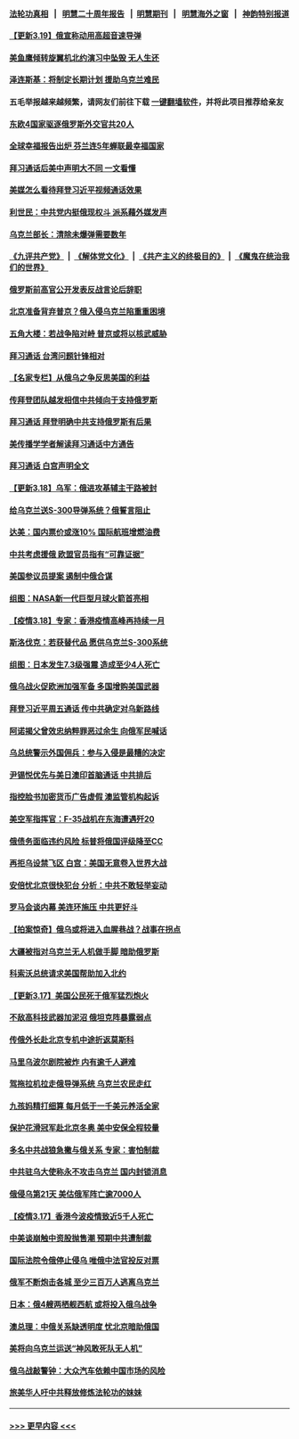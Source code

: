 #### [法轮功真相](https://github.com/gfw-breaker/truth/blob/master/README.md?t=0) &nbsp;&nbsp;|&nbsp;&nbsp; [明慧二十周年报告](https://github.com/gfw-breaker/mh-reports/blob/master/README.md?t=0) &nbsp;&nbsp;|&nbsp;&nbsp;[明慧期刊](https://github.com/gfw-breaker/mh-qikan) &nbsp;&nbsp;|&nbsp;&nbsp; [明慧海外之窗](https://github.com/gfw-breaker/mh-news/blob/master/README.md?t=0) &nbsp;&nbsp;|&nbsp;&nbsp; [神韵特别报道](https://github.com/gfw-breaker/mh-news/blob/master/shenyun.md?t=0)
#### [【更新3.19】俄宣称动用高超音速导弹](../pages/nsc418/n13658175.md?t=03200051) 
#### [美鱼鹰倾转旋翼机北约演习中坠毁 无人生还](../pages/nsc418/n13658098.md?t=03200051) 
#### [泽连斯基：将制定长期计划 援助乌克兰难民](../pages/nsc418/n13657737.md?t=03200051) 
#### 五毛举报越来越频繁，请网友们前往下载 [一键翻墙软件](https://github.com/gfw-breaker/ssr-accounts)，并将此项目推荐给亲友
#### [东欧4国家驱逐俄罗斯外交官共20人](../pages/nsc418/n13657592.md?t=03200051) 
#### [全球幸福报告出炉 芬兰连5年蝉联最幸福国家](../pages/nsc418/n13657296.md?t=03200051) 
#### [拜习通话后美中声明大不同 一文看懂](../pages/nsc418/n13656766.md?t=03200051) 
#### [美媒怎么看待拜登习近平视频通话效果](../pages/nsc418/n13657168.md?t=03200051) 
#### [利世民：中共党内挺俄现权斗 派系藉外媒发声](../pages/nsc418/n13657169.md?t=03200051) 
#### [乌克兰部长：清除未爆弹需要数年](../pages/nsc418/n13657032.md?t=03200051) 
#### [《九评共产党》](https://github.com/begood0513/9ping.md/blob/master/README.md) &nbsp;|&nbsp; [《解体党文化》](../../../../jtdwh.md/blob/master/README.md)  &nbsp;|&nbsp; [《共产主义的终极目的》](../../../../gczydzjmd.md/blob/master/README.md) &nbsp;|&nbsp; [《魔鬼在统治我们的世界》](../../../../mgztzwmdsj.md/blob/master/README.md) 
#### [俄罗斯前高官公开发表反战言论后辞职](../pages/nsc418/n13656875.md?t=03200051) 
#### [北京准备背弃普京？俄入侵乌克兰陷重重困境](../pages/nsc418/n13656931.md?t=03200051) 
#### [五角大楼：若战争陷对峙 普京或将以核武威胁](../pages/nsc418/n13656867.md?t=03200051) 
#### [拜习通话 台湾问题针锋相对](../pages/nsc418/n13656872.md?t=03200051) 
#### [【名家专栏】从俄乌之争反思美国的利益](../pages/nsc418/n13656044.md?t=03200051) 
#### [传拜登团队越发相信中共倾向于支持俄罗斯](../pages/nsc418/n13656737.md?t=03200051) 
#### [拜习通话 拜登明确中共支持俄罗斯有后果](../pages/nsc418/n13655968.md?t=03200051) 
#### [美传播学学者解读拜习通话中方通告](../pages/nsc418/n13656643.md?t=03200051) 
#### [拜习通话 白宫声明全文](../pages/nsc418/n13656669.md?t=03200051) 
#### [【更新3.18】乌军：俄进攻基辅主干路被封](../pages/nsc418/n13655870.md?t=03200051) 
#### [给乌克兰送S-300导弹系统？俄誓言阻止](../pages/nsc418/n13656575.md?t=03200051) 
#### [达美：国内票价或涨10% 国际航班增燃油费](../pages/nsc418/n13656395.md?t=03200051) 
#### [中共考虑援俄 欧盟官员指有“可靠证据”](../pages/nsc418/n13656481.md?t=03200051) 
#### [美国参议员提案 遏制中俄合谋](../pages/nsc418/n13656339.md?t=03200051) 
#### [组图：NASA新一代巨型月球火箭首亮相](../pages/nsc418/n13655823.md?t=03200051) 
#### [【疫情3.18】专家：香港疫情高峰再持续一月](../pages/nsc418/n13655307.md?t=03200051) 
#### [斯洛伐克：若获替代品 愿供乌克兰S-300系统](../pages/nsc418/n13655436.md?t=03200051) 
#### [组图：日本发生7.3级强震 造成至少4人死亡](../pages/nsc418/n13652756.md?t=03200051) 
#### [俄乌战火促欧洲加强军备 多国增购美国武器](../pages/nsc418/n13655085.md?t=03200051) 
#### [拜登习近平周五通话 传中共确定对乌新路线](../pages/nsc418/n13654243.md?t=03200051) 
#### [阿诺揭父曾效忠纳粹罪恶过余生 向俄军民喊话](../pages/nsc418/n13654788.md?t=03200051) 
#### [乌总统警示外国佣兵：参与入侵是最糟的决定](../pages/nsc418/n13654804.md?t=03200051) 
#### [尹锡悦优先与美日澳印首脑通话 中共排后](../pages/nsc418/n13654797.md?t=03200051) 
#### [指控脸书加密货币广告虚假 澳监管机构起诉](../pages/nsc418/n13654606.md?t=03200051) 
#### [美空军指挥官：F-35战机在东海遭遇歼20](../pages/nsc418/n13653908.md?t=03200051) 
#### [俄债务面临违约风险 标普将俄国评级降至CC](../pages/nsc418/n13654315.md?t=03200051) 
#### [再拒乌设禁飞区 白宫：美国无意卷入世界大战](../pages/nsc418/n13654394.md?t=03200051) 
#### [安倍忧北京很快犯台 分析：中共不敢轻举妄动](../pages/nsc418/n13654078.md?t=03200051) 
#### [罗马会谈内幕 美连环施压 中共更好斗](../pages/nsc418/n13654127.md?t=03200051) 
#### [【拍案惊奇】俄乌或将进入血腥巷战？战事在拐点](../pages/nsc418/n13653167.md?t=03200051) 
#### [大疆被指对乌克兰无人机做手脚 暗助俄罗斯](../pages/nsc418/n13648296.md?t=03200051) 
#### [科索沃总统请求美国帮助加入北约](../pages/nsc418/n13653635.md?t=03200051) 
#### [【更新3.17】美国公民死于俄军猛烈炮火](../pages/nsc418/n13653347.md?t=03200051) 
#### [不敌高科技武器加泥沼 俄坦克阵暴露弱点](../pages/nsc418/n13653919.md?t=03200051) 
#### [传俄外长赴北京专机中途折返莫斯科](../pages/nsc418/n13653881.md?t=03200051) 
#### [马里乌波尔剧院被炸 内有逾千人避难](../pages/nsc418/n13653192.md?t=03200051) 
#### [驾拖拉机拉走俄导弹系统 乌克兰农民走红](../pages/nsc418/n13653719.md?t=03200051) 
#### [九孩妈精打细算 每月低于一千美元养活全家](../pages/nsc418/n13652819.md?t=03200051) 
#### [保护花滑冠军赴北京冬奥 美中安保全程较量](../pages/nsc418/n13653428.md?t=03200051) 
#### [多名中共战狼急撇与俄关系 专家：害怕制裁](../pages/nsc418/n13653607.md?t=03200051) 
#### [中共驻乌大使称永不攻击乌克兰 国内封锁消息](../pages/nsc418/n13652870.md?t=03200051) 
#### [俄侵乌第21天 美估俄军阵亡逾7000人](../pages/nsc418/n13652921.md?t=03200051) 
#### [【疫情3.17】香港今波疫情致近5千人死亡](../pages/nsc418/n13652762.md?t=03200051) 
#### [中美谈崩触中资股抛售潮 预期中共遭制裁](../pages/nsc418/n13653610.md?t=03200051) 
#### [国际法院令俄停止侵乌 唯俄中法官投反对票](../pages/nsc418/n13652268.md?t=03200051) 
#### [俄军不断炮击各城 至少三百万人逃离乌克兰](../pages/nsc418/n13652830.md?t=03200051) 
#### [日本：俄4艘两栖舰西航 或将投入俄乌战争](../pages/nsc418/n13652370.md?t=03200051) 
#### [澳总理：中俄关系缺透明度 忧北京暗助俄国](../pages/nsc418/n13652355.md?t=03200051) 
#### [美将向乌克兰运送“神风敢死队无人机”](../pages/nsc418/n13652089.md?t=03200051) 
#### [俄乌战敲警钟：大众汽车依赖中国市场的风险](../pages/nsc418/n13652030.md?t=03200051) 
#### [旅美华人吁中共释放修炼法轮功的妹妹](../pages/nsc418/n13650621.md?t=03200051) 

----
#### [ >>> 更早内容 <<< ](../indexes/nsc418-earlier.md)
